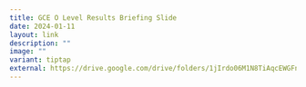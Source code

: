 ```yaml
---
title: GCE O Level Results Briefing Slide
date: 2024-01-11
layout: link
description: ""
image: ""
variant: tiptap
external: https://drive.google.com/drive/folders/1jIrdo06M1N8TiAqcEWGFnS6bq1dZ9Yyk?usp=drive_link
---
```

